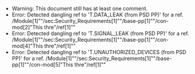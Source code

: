 * Warning: This document still has at least one comment.
* Error: Detected dangling ref to 'T.DATA_LEAK (from PSD PP)'
        for a ref.
	/Module[1]""/sec:Security_Requirements[1]""/base-pp[1]""/con-mod[2]"This thre"/ref[1]""
* Error: Detected dangling ref to 'T.SIGNAL_LEAK (from PSD PP)'
        for a ref.
	/Module[1]""/sec:Security_Requirements[1]""/base-pp[1]""/con-mod[4]"This thre"/ref[1]""
* Error: Detected dangling ref to 'T.UNAUTHORIZED_DEVICES (from PSD PP)'
        for a ref.
	/Module[1]""/sec:Security_Requirements[1]""/base-pp[1]""/con-mod[5]"This thre"/ref[1]""
